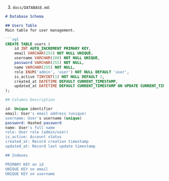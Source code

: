 3. `docs/DATABASE.md`:
```markdown
# Database Schema

## Users Table
Main table for user management.

```sql
CREATE TABLE users (
    id INT AUTO_INCREMENT PRIMARY KEY,
    email VARCHAR(255) NOT NULL UNIQUE,
    username VARCHAR(100) NOT NULL UNIQUE,
    password VARCHAR(255) NOT NULL,
    name VARCHAR(255) NOT NULL,
    role ENUM('admin', 'user') NOT NULL DEFAULT 'user',
    is_active TINYINT(1) NOT NULL DEFAULT 1,
    created_at DATETIME DEFAULT CURRENT_TIMESTAMP,
    updated_at DATETIME DEFAULT CURRENT_TIMESTAMP ON UPDATE CURRENT_TIMESTAMP
);

## Columns Description

id: Unique identifier
email: User's email address (unique)
username: User's username (unique)
password: Hashed password
name: User's full name
role: User role (admin/user)
is_active: Account status
created_at: Record creation timestamp
updated_at: Record last update timestamp

## Indexes

PRIMARY KEY on id
UNIQUE KEY on email
UNIQUE KEY on username